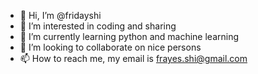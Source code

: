 - 👋 Hi, I’m @fridayshi
- 👀 I’m interested in coding and sharing
- 🌱 I’m currently learning python and machine learning
- 💞️ I’m looking to collaborate on nice persons
- 📫 How to reach me, my email is frayes.shi@gmail.com

<!---
fridayshi/fridayshi is a ✨ special ✨ repository because its `README.md` (this file) appears on your GitHub profile.
You can click the Preview link to take a look at your changes.
--->
